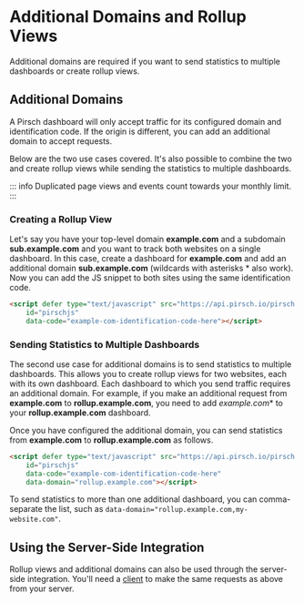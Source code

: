 # Additional Domains and Rollup Views

Additional domains are required if you want to send statistics to multiple dashboards or create rollup views.

## Additional Domains

A Pirsch dashboard will only accept traffic for its configured domain and identification code. If the origin is different, you can add an additional domain to accept requests.

Below are the two use cases covered. It's also possible to combine the two and create rollup views while sending the statistics to multiple dashboards.

::: info
Duplicated page views and events count towards your monthly limit.
:::

### Creating a Rollup View

Let's say you have your top-level domain **example.com** and a subdomain **sub.example.com** and you want to track both websites on a single dashboard. In this case, create a dashboard for **example.com** and add an additional domain **sub.example.com** (wildcards with asterisks * also work). Now you can add the JS snippet to both sites using the same identification code.

```html
<script defer type="text/javascript" src="https://api.pirsch.io/pirsch.js" 
    id="pirschjs" 
    data-code="example-com-identification-code-here"></script>
```

### Sending Statistics to Multiple Dashboards

The second use case for additional domains is to send statistics to multiple dashboards. This allows you to create rollup views for two websites, each with its own dashboard. Each dashboard to which you send traffic requires an additional domain. For example, if you make an additional request from **example.com** to **rollup.example.com**, you need to add *example.com** to your **rollup.example.com** dashboard.

Once you have configured the additional domain, you can send statistics from **example.com** to **rollup.example.com** as follows.

```html
<script defer type="text/javascript" src="https://api.pirsch.io/pirsch.js" 
    id="pirschjs" 
    data-code="example-com-identification-code-here"
    data-domain="rollup.example.com"></script>
```

To send statistics to more than one additional dashboard, you can comma-separate the list, such as `data-domain="rollup.example.com,my-website.com"`.

## Using the Server-Side Integration

Rollup views and additional domains can also be used through the server-side integration. You'll need a [client](/api-sdks/api#creating-a-client) to make the same requests as above from your server.
